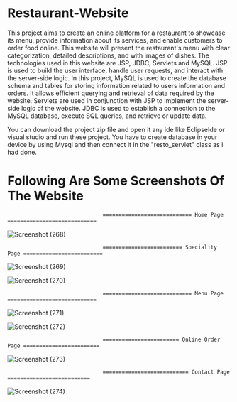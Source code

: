 # Restaurant-Website

This project aims to create an online platform for a
restaurant to showcase its menu, provide information
about its services, and enable customers to order food
online. This website will present the restaurant's menu
with clear categorization, detailed descriptions, and with
images of dishes. The technologies used in this website
are JSP, JDBC, Servlets and MySQL. JSP is used to build
the user interface, handle user requests, and interact with
the server-side logic. In this project, MySQL is used to
create the database schema and tables for storing
information related to users information and orders. It
allows efficient querying and retrieval of data required by
the website. Servlets are used in conjunction with JSP to
implement the server-side logic of the website. JDBC is
used to establish a connection to the MySQL database,
execute SQL queries, and retrieve or update data.

You can download the project zip file and open it any ide like EclipseIde
or visual studio and run these project. 
You have to create database in your device by using Mysql and then connect it in the "resto_servlet"
class as i had done.

# Following Are Some Screenshots Of The Website
                                  ============================ Home Page ============================

![Screenshot (268)](https://github.com/nsp0203/Restaurant-Website/assets/130475689/2c238163-5bb2-4bb8-a4d9-28e76a738838)

                                  ========================= Speciality Page =========================

![Screenshot (269)](https://github.com/nsp0203/Restaurant-Website/assets/130475689/03192bf1-bdda-4e55-904f-4b0514a57233)

![Screenshot (270)](https://github.com/nsp0203/Restaurant-Website/assets/130475689/5470d3fe-e1fc-4f53-a55a-71d8a0442f84)

                                  ============================ Menu Page ============================

![Screenshot (271)](https://github.com/nsp0203/Restaurant-Website/assets/130475689/f95bfdca-cd03-4dd0-a715-c1c5bb413e8a)

![Screenshot (272)](https://github.com/nsp0203/Restaurant-Website/assets/130475689/464d6368-3d65-4fcf-b167-2e70aab6635b)

                                  ======================== Online Order Page ========================

![Screenshot (273)](https://github.com/nsp0203/Restaurant-Website/assets/130475689/89ddeafa-1a35-4832-b195-0c19af25d10d)

                                  =========================== Contact Page ==========================

![Screenshot (274)](https://github.com/nsp0203/Restaurant-Website/assets/130475689/2691c953-40c4-4e89-b02b-e638c4369da4)


